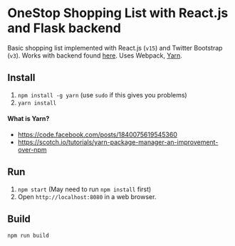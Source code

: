 # OneStop Shopping List with React.js and Flask backend



Basic shopping list implemented with React.js (`v15`) and Twitter Bootstrap (`v3`). Works with backend found [here](https://github.com/DanielaEncarnacion97/SES-PlaceHolder-Project). 
Uses Webpack, [Yarn](https://code.facebook.com/posts/1840075619545360).


## Install

1. `npm install -g yarn` (use `sudo` if this gives you problems) 
2. `yarn install`

#### What is Yarn?
+ https://code.facebook.com/posts/1840075619545360
+ https://scotch.io/tutorials/yarn-package-manager-an-improvement-over-npm

## Run

1. `npm start` (May need to run `npm install` first)
2. Open `http://localhost:8080` in a web browser.

## Build

`npm run build`



